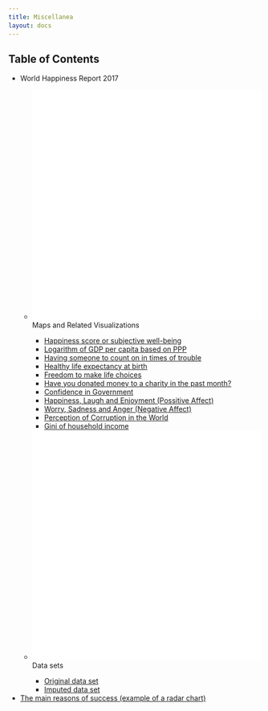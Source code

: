 ```yaml
---
title: Miscellanea
layout: docs
---
```


<nav class="section-nav">
  <h2> Table of Contents </h2>
  <ul>
    <li> World Happiness Report 2017 </li>
    <ul>
      <li><span class="inline-svg"> <img src="map.svg"/>Maps and Related Visualizations</span></li>
      <ul>
	<li><a href="https://irvinggomez.com/miscellanea/Ladder/">Happiness score or subjective well-being</a></li>
	<li><a href="https://irvinggomez.com/miscellanea/GDP/">Logarithm of GDP per capita based on PPP</a></li>
	<li><a href="https://irvinggomez.com/miscellanea/SocSupp/">Having someone to count on in times of trouble</a></li>
	<li><a href="https://irvinggomez.com/miscellanea/HealthExp/">Healthy life expectancy at birth</a></li>
	<li><a href="https://irvinggomez.com/miscellanea/Freedom/">Freedom to make life choices</a></li>
	<li><a href="https://irvinggomez.com/miscellanea/Generosity/">Have you donated money to a charity in the past month?</a></li>
	<li><a href="https://irvinggomez.com/miscellanea/ConfGov/">Confidence in Government</a></li>
	<li><a href="https://irvinggomez.com/miscellanea/PossAffect/">Happiness, Laugh and Enjoyment (Possitive Affect)</a></li>
	<li><a href="https://irvinggomez.com/miscellanea/NegAffect/">Worry, Sadness and Anger (Negative Affect)</a></li>
	<li><a href="https://irvinggomez.com/miscellanea/Corrupt/">Perception of Corruption in the World</a></li>
	<li><a href="https://irvinggomez.com/miscellanea/Household/">Gini of household income</a></li>
      </ul>
      <li><span class="inline-svg"> <img src="database.svg"/>Data sets</span></li>
      <ul>
	<li><a href="https://irvinggomez.com/miscellanea/whr2017.csv">Original data set</a></li>
	<li><a href="https://irvinggomez.com/miscellanea/Data_164_countries.csv">Imputed data set</a></li>
      </ul>
    </ul>
    <li><a href="https://irvinggomez.com/miscellanea/Success/">The main reasons of success (example of a radar chart)</a></li>
  </ul>
</nav>
